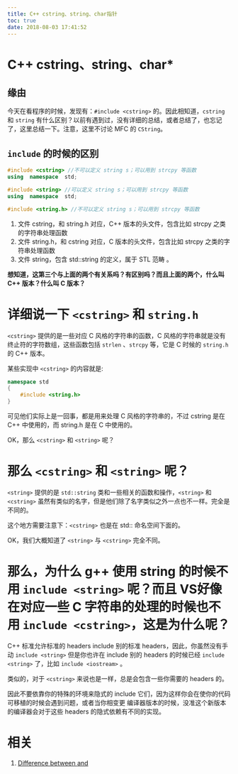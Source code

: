 ```yaml
---
title: C++ cstring、string、char指针
toc: true
date: 2018-08-03 17:41:52
---
```

# C++ cstring、string、char*


## 缘由


今天在看程序的时候，发现有：`#include <cstring>` 的。因此相知道，`cstring` 和 `string` 有什么区别？以前有遇到过，没有详细的总结，或者总结了，也忘记了，这里总结一下。注意，这里不讨论 MFC 的 `CString`。


## `include` 的时候的区别


```cpp
#include <cstring> //不可以定义 string s；可以用到 strcpy 等函数
using  namespace  std;

#include <string> //可以定义 string s；可以用到 strcpy 等函数
using  namespace  std;

#include <string.h> //不可以定义 string s；可以用到 strcpy 等函数
```


1. 文件 cstring，和 string.h 对应，C++ 版本的头文件，包含比如 strcpy 之类的字符串处理函数
2. 文件 string.h，和 cstring 对应，C 版本的头文件，包含比如 strcpy 之类的字符串处理函数
3. 文件 string，包含 std::string 的定义，属于 STL 范畴 。


**想知道，这第三个与上面的两个有关系吗？有区别吗？而且上面的两个，什么叫 C++ 版本？什么叫 C 版本？**


# 详细说一下 `<cstring>` 和 `string.h`


`<cstring>` 提供的是一些对应 C 风格的字符串的函数，C 风格的字符串就是没有终止符的字符数组，这些函数包括 `strlen` 、`strcpy` 等，它是 C 时候的 `string.h` 的 C++ 版本。

某些实现中 `<cstring>` 的内容就是:


```cpp
namespace std
{
    #include <string.h>
}
```

可见他们实际上是一回事，都是用来处理 C 风格的字符串的，不过 cstring 是在 C++ 中使用的，而 string.h 是在 C 中使用的。

OK，那么 `<cstring>` 和 `<string>` 呢？


# 那么 `<cstring>` 和 `<string>` 呢？


`<string>` 提供的是 `std::string` 类和一些相关的函数和操作，`<string>` 和 `<cstring>` 虽然有类似的名字，但是他们除了名字类似之外一点也不一样。完全是不同的。

这个地方需要注意下：`<cstring>` 也是在 std:: 命名空间下面的。

OK，我们大概知道了 `<string>` 与 `<cstring>` 完全不同。




# 那么，为什么 g++ 使用 string 的时候不用 `include <string>` 呢？而且 VS好像在对应一些 C 字符串的处理的时候也不用 `include <cstring>`，这是为什么呢？


C++ 标准允许标准的 headers include 别的标准 headers，因此，你虽然没有手动 `include <string>` 但是你也许在 include 别的 headers 的时候已经 `include <string>` 了，比如 `include <iostream>` 。

类似的，对于 `<cstring>` 来说也是一样，总是会包含一些你需要的 headers 的。

因此不要依靠你的特殊的环境来隐式的 include 它们，因为这样你会在使你的代码可移植的时候会遇到问题，或者当你相变更 编译器版本的时候，没准这个新版本的编译器会对于这些 headers 的隐式依赖有不同的实现。



# 相关

1. [Difference between <cstring> and <string>](https://stackoverflow.com/questions/12824595/difference-between-cstring-and-string)
